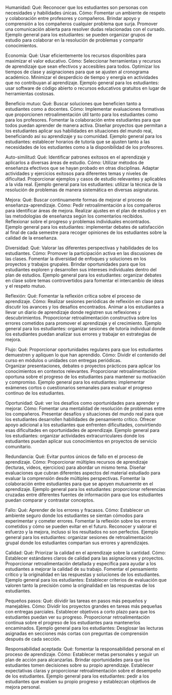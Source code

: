 Humanidad: 
Qué: Reconocer que los estudiantes son personas con necesidades y habilidades únicas.
Cómo:
Fomentar un ambiente de respeto y colaboración entre profesores y compañeros.
Brindar apoyo y comprensión a los compañeros cualquier problema que surja.
Promover una comunicación abierta para resolver dudas relacionadas con el cursado.
Ejemplo general para los estudiantes: se pueden organizar grupos de estudio para colaborar en la resolución de problemas y compartir conocimientos.

Economía:
Qué: Usar eficientemente los recursos disponibles para maximizar el valor educativo.
Cómo:
Seleccionar herramientas y recursos de aprendizaje que sean efectivos y accesibles para todos.
Optimizar los tiempos de clase y asignaciones para que se ajusten al cronograma académico.
Minimizar el desperdicio de tiempo y energía en actividades que no contribuyan al aprendizaje.
Ejemplo general para los estudiantes: usar software de código abierto o recursos educativos gratuitos en lugar de herramientas costosas.

Beneficio mutuo: 
Qué: Buscar soluciones que beneficien tanto a estudiantes como a docentes.
Cómo:
Implementar evaluaciones formativas que proporcionen retroalimentación útil tanto para los estudiantes como para los profesores.
Fomentar la colaboración entre estudiantes para que todos puedan aprender de manera activa.
Diseñar proyectos que permitan a los estudiantes aplicar sus habilidades en situaciones del mundo real, beneficiando así su aprendizaje y su comunidad.
Ejemplo general para los estudiantes: establecer horarios de tutoría que se ajusten tanto a las necesidades de los estudiantes como a la disponibilidad de los profesores.

Auto-similitud:
Qué:  Identificar patrones exitosos en el aprendizaje y aplicarlos a diversas áreas de estudio.
Cómo:
Utilizar métodos de enseñanza efectivos que se hayan probado en otras disciplinas.
Adaptar actividades y ejercicios exitosos para diferentes temas y niveles de dificultad.
Proporcionar ejemplos y casos de estudio relevantes y aplicables a la vida real.
Ejemplo general para los estudiantes: utilizar la técnica de la resolución de problemas de manera sistemática en diversas asignaturas.

Mejora: 
Qué: Buscar continuamente formas de mejorar el proceso de enseñanza-aprendizaje.
Cómo:
Pedir retroalimentación a los compañeros para identificar áreas de mejora.
Realizar ajustes en el plan de estudios y en las metodologías de enseñanza según los comentarios recibidos.
Reflexionar sobre el progreso y problemas individuales encontrados.
Ejemplo general para los estudiantes: implementar debates de satisfacción al final de cada semestre para recoger opiniones de los estudiantes sobre la calidad de la enseñanza.

Diversidad: 
Qué: Valorar las diferentes perspectivas y habilidades de los estudiantes.
Cómo:
Promover la participación activa en las discusiones de las clases.
Fomentar la diversidad de enfoques y soluciones en los proyectos y trabajos grupales.
Brindar oportunidades para que los estudiantes exploren y desarrollen sus intereses individuales dentro del plan de estudios.
Ejemplo general para los estudiantes: organizar debates en clase sobre temas controvertidos para fomentar el intercambio de ideas y el respeto mutuo.

Reflexión:
Qué: Fomentar la reflexión crítica sobre el proceso de aprendizaje.
Cómo:
Realizar sesiones periódicas de reflexión en clase para discutir los avances y los desafíos encontrados.
Animar a los estudiantes a llevar un diario de aprendizaje donde registren sus reflexiones y descubrimientos.
Proporcionar retroalimentación constructiva sobre los errores cometidos para promover el aprendizaje y el crecimiento.
Ejemplo general para los estudiantes: organizar sesiones de tutoría individual donde los estudiantes puedan analizar sus errores y trabajar en estrategias de mejora.

Flujo: 
Qué: Proporcionar oportunidades regulares para que los estudiantes demuestren y apliquen lo que han aprendido.
Cómo:
Dividir el contenido del curso en módulos o unidades con entregas periódicas.  
Organizar presentaciones, debates o proyectos prácticos para aplicar los conocimientos en contextos relevantes.
Proporcionar retroalimentación oportuna sobre el progreso de los estudiantes para mantener su motivación y compromiso.
Ejemplo general para los estudiantes: implementar exámenes cortos o cuestionarios semanales para evaluar el progreso continuo de los estudiantes.

Oportunidad:
Qué: ver los desafíos como oportunidades para aprender y mejorar.
Cómo:
Fomentar una mentalidad de resolución de problemas entre los compañeros.
Presentar desafíos y situaciones del mundo real para que los estudiantes desarrollen habilidades de pensamiento crítico.
Ofrecer apoyo adicional a los estudiantes que enfrenten dificultades, convirtiendo esas dificultades en oportunidades de aprendizaje.
Ejemplo general para los estudiantes: organizar actividades extracurriculares donde los estudiantes puedan aplicar sus conocimientos en proyectos de servicio comunitario.

Redundancia: 
Qué: Evitar puntos únicos de fallo en el proceso de aprendizaje.
Cómo:
Proporcionar múltiples recursos de aprendizaje (lecturas, videos, ejercicios) para abordar un mismo tema.
Diseñar evaluaciones que cubran diferentes aspectos del material estudiado para evaluar la comprensión desde múltiples perspectivas.
Fomentar la colaboración entre estudiantes para que se apoyen mutuamente en el aprendizaje.
Ejemplo general para los estudiantes: proporcionar referencias cruzadas entre diferentes fuentes de información para que los estudiantes puedan comparar y contrastar conceptos.

Fallo:
Qué: Aprender de los errores y fracasos.
Cómo:
Establecer un ambiente seguro donde los estudiantes se sientan cómodos para experimentar y cometer errores.
Fomentar la reflexión sobre los errores cometidos y cómo se pueden evitar en el futuro.
Reconocer y valorar el esfuerzo y la mejora, incluso si los resultados no son perfectos.
Ejemplo general para los estudiantes: organizar sesiones de retroalimentación grupal donde los estudiantes compartan sus errores y aprendizajes.

Calidad: 
Qué: Priorizar la calidad en el aprendizaje sobre la cantidad.
Cómo:
Establecer estándares claros de calidad para las asignaciones y proyectos.
Proporcionar retroalimentación detallada y específica para ayudar a los estudiantes a mejorar la calidad de su trabajo.
Fomentar el pensamiento crítico y la originalidad en las respuestas y soluciones de los estudiantes.
Ejemplo general para los estudiantes: Establecer criterios de evaluación que valoren tanto la precisión como la originalidad en las respuestas de los estudiantes.

Pequeños pasos: 
Qué: diividir las tareas en pasos más pequeños y manejables.
Cómo:
Dividir los proyectos grandes en tareas más pequeñas con entregas parciales.
Establecer objetivos a corto plazo para que los estudiantes puedan ver su progreso.
Proporcionar retroalimentación continua sobre el progreso de los estudiantes para mantenerlos encaminados.
Ejemplo general para los estudiantes: Desglosar las lecturas asignadas en secciones más cortas con preguntas de comprensión después de cada sección.

Responsabilidad aceptada: 
Qué: fomentar la responsabilidad personal en el proceso de aprendizaje.
Cómo:
Establecer metas personales y seguir un plan de acción para alcanzarlas.
Brindar oportunidades para que los estudiantes tomen decisiones sobre su propio aprendizaje.
Establecer expectativas claras y proporcionar retroalimentación sobre el desempeño de los estudiantes.
Ejemplo general para los estudiantes: pedir a los estudiantes que evalúen su propio progreso y establezcan objetivos de mejora personal.


